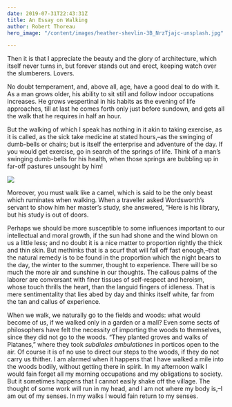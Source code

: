 ```yaml
---
date: 2019-07-31T22:43:31Z
title: An Essay on Walking
author: Robert Thoreau
hero_image: "/content/images/heather-shevlin-3B_NrzTjajc-unsplash.jpg"

---
```

Then it is that I appreciate the beauty and the glory of architecture, which itself never turns in, but forever stands out and erect, keeping watch over the slumberers. Lovers. 

No doubt temperament, and, above all, age, have a good deal to do with it. As a man grows older, his ability to sit still and follow indoor occupations increases. He grows vespertinal in his habits as the evening of life approaches, till at last he comes forth only just before sundown, and gets all the walk that he requires in half an hour.

But the walking of which I speak has nothing in it akin to taking exercise, as it is called, as the sick take medicine at stated hours,–as the swinging of dumb-bells or chairs; but is itself the enterprise and adventure of the day. If you would get exercise, go in search of the springs of life. Think of a man’s swinging dumb-bells for his health, when those springs are bubbling up in far-off pastures unsought by him!

![](/content/images/kunj-parekh-H69EgivmCjE-unsplash.jpg)

Moreover, you must walk like a camel, which is said to be the only beast which ruminates when walking. When a traveller asked Wordsworth’s servant to show him her master’s study, she answered, “Here is his library, but his study is out of doors.

Perhaps we should be more susceptible to some influences important to our intellectual and moral growth, if the sun had shone and the wind blown on us a little less; and no doubt it is a nice matter to proportion rightly the thick and thin skin. But methinks that is a scurf that will fall off fast enough,–that the natural remedy is to be found in the proportion which the night bears to the day, the winter to the summer, thought to experience. There will be so much the more air and sunshine in our thoughts. The callous palms of the laborer are conversant with finer tissues of self-respect and heroism, whose touch thrills the heart, than the languid fingers of idleness. That is mere sentimentality that lies abed by day and thinks itself white, far from the tan and callus of experience.

When we walk, we naturally go to the fields and woods: what would become of us, if we walked only in a garden or a mall? Even some sects of philosophers have felt the necessity of importing the woods to themselves, since they did not go to the woods. “They planted groves and walks of Platanes,” where they took _subdiales ambulationes_ in porticos open to the air. Of course it is of no use to direct our steps to the woods, if they do not carry us thither. I am alarmed when it happens that I have walked a mile into the woods bodily, without getting there in spirit. In my afternoon walk I would fain forget all my morning occupations and my obligations to society. But it sometimes happens that I cannot easily shake off the village. The thought of some work will run in my head, and I am not where my body is,–I am out of my senses. In my walks I would fain return to my senses.